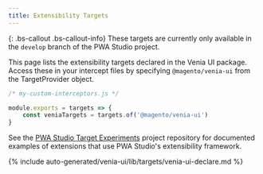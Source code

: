```yaml
---
title: Extensibility Targets
---
```

<!-- TODO: Remove the following note after this feature is released in an official version -->

{: .bs-callout .bs-callout-info}
These targets are currently only available in the `develop` branch of the PWA Studio project.

This page lists the extensibility targets declared in the Venia UI package.
Access these in your intercept files by specifying `@magento/venia-ui` from the TargetProvider object.

```js
/* my-custom-interceptors.js */

module.exports = targets => {
    const veniaTargets = targets.of('@magento/venia-ui')
}
```

See the [PWA Studio Target Experiments][] project repository for documented examples of extensions that use PWA Studio's extensibility framework.

<!--
The reference doc content is generated automatically from the source code.
To update this section, update the doc blocks in the source code
-->

{% include auto-generated/venia-ui/lib/targets/venia-ui-declare.md %}

[pwa studio target experiments]: https://github.com/magento-research/pwa-studio-target-experiments